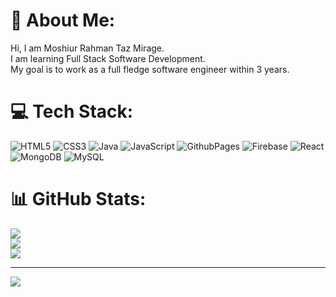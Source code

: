 # 💫 About Me:
<div style="background:dark">Hi, I am Moshiur Rahman Taz Mirage.<br>I am learning Full Stack Software Development.<br>My goal is to work as a full fledge software engineer within 3 years.</div>


# 💻 Tech Stack:
![HTML5](https://img.shields.io/badge/html5-%23E34F26.svg?style=for-the-badge&logo=html5&logoColor=white) ![CSS3](https://img.shields.io/badge/css3-%231572B6.svg?style=for-the-badge&logo=css3&logoColor=white) ![Java](https://img.shields.io/badge/java-%23ED8B00.svg?style=for-the-badge&logo=openjdk&logoColor=white) ![JavaScript](https://img.shields.io/badge/javascript-%23323330.svg?style=for-the-badge&logo=javascript&logoColor=%23F7DF1E) ![GithubPages](https://img.shields.io/badge/github%20pages-121013?style=for-the-badge&logo=github&logoColor=white) ![Firebase](https://img.shields.io/badge/firebase-%23039BE5.svg?style=for-the-badge&logo=firebase) ![React](https://img.shields.io/badge/react-%2320232a.svg?style=for-the-badge&logo=react&logoColor=%2361DAFB) ![MongoDB](https://img.shields.io/badge/MongoDB-%234ea94b.svg?style=for-the-badge&logo=mongodb&logoColor=white) ![MySQL](https://img.shields.io/badge/mysql-%2300000f.svg?style=for-the-badge&logo=mysql&logoColor=white)
# 📊 GitHub Stats:
![](https://github-readme-stats.vercel.app/api?username=Moshiur-Rahman-Mirage&theme=dark&hide_border=false&include_all_commits=true&count_private=true)<br/>
![](https://github-readme-streak-stats.herokuapp.com/?user=Moshiur-Rahman-Mirage&theme=dark&hide_border=false)<br/>
![](https://github-readme-stats.vercel.app/api/top-langs/?username=Moshiur-Rahman-Mirage&theme=dark&hide_border=false&include_all_commits=true&count_private=true&layout=compact)

---
[![](https://visitcount.itsvg.in/api?id=Moshiur-Rahman-Mirage&icon=0&color=0)](https://visitcount.itsvg.in)

<!-- Proudly created with GPRM ( https://gprm.itsvg.in ) -->
